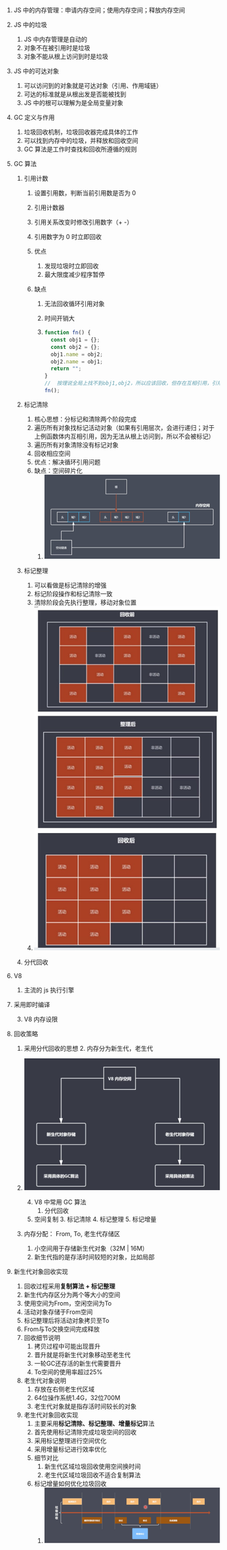 1. JS 中的内存管理：申请内存空间；使用内存空间；释放内存空间

2. JS 中的垃圾

   1. JS 中内存管理是自动的
   2. 对象不在被引用时是垃圾
   3. 对象不能从根上访问到时是垃圾

3. JS 中的可达对象

   1. 可以访问到的对象就是可达对象（引用、作用域链）
   2. 可达的标准就是从根出发是否能被找到
   3. JS 中的根可以理解为是全局变量对象

4. GC 定义与作用

   1. 垃圾回收机制，垃圾回收器完成具体的工作
   2. 可以找到内存中的垃圾，并释放和回收空间
   3. GC 算法是工作时查找和回收所遵循的规则

5. GC 算法

   1. 引用计数

      1. 设置引用数，判断当前引用数是否为 0

      2. 引用计数器

      3. 引用关系改变时修改引用数字（+ -）

      4. 引用数字为 0 时立即回收

      5. 优点

         1. 发现垃圾时立即回收
         2. 最大限度减少程序暂停

      6. 缺点

         1. 无法回收循环引用对象

         2. 时间开销大

         3. ```js
            function fn() {
              const obj1 = {};
              const obj2 = {};
              obj1.name = obj2;
              obj2.name = obj1;
              return "";
            }
            //	按理说全局上找不到obj1,obj2，所以应该回收，但存在互相引用，引用计数不为0，未被回收
            fn();
            ```

   2. 标记清除

      1. 核心思想：分标记和清除两个阶段完成
      2. 遍历所有对象找标记活动对象（如果有引用层次，会进行递归；对于上例函数体内互相引用，因为无法从根上访问到，所以不会被标记）
      3. 遍历所有对象清除没有标记对象
      4. 回收相应空间
      5. 优点：解决循环引用问题
      6. 缺点：空间碎片化
         1. ![avatar](../Images/标记清除缺点.png)

   3. 标记整理

      1. 可以看做是标记清除的增强
      2. 标记阶段操作和标记清除一致
      3. 清除阶段会先执行整理，移动对象位置
      4. ![avatar](../Images/标记整理流程.jpeg)

   4. 分代回收

6. V8

   1. 主流的 js 执行引擎
2. 采用即时编译
   
   3. V8 内存设限
4. 回收策略
   
   1. 采用分代回收的思想
      2. 内存分为新生代，老生代
   3. ![avatar](../Images/v8垃圾回收策略.png)
   
      4. V8 中常用 GC 算法
         1. 分代回收
      2. 空间复制
         3. 标记清除
         4. 标记整理
         5. 标记增量
   5. 内存分配： From, To, 老生代存储区
      1. 小空间用于存储新生代对象（32M | 16M）
      2. 新生代指的是存活时间较短的对象，比如局部
4. 新生代对象回收实现
      1. 回收过程采用**复制算法 + 标记整理**
      2. 新生代内存区分为两个等大小的空间
      3. 使用空间为From，空闲空间为To
      4. 活动对象存储于From空间
      5. 标记整理后将活动对象拷贝至To
      6. From与To交换空间完成释放
      7. 回收细节说明
         1. 拷贝过程中可能出现晋升
         2. 晋升就是将新生代对象移动至老生代
         3. 一轮GC还存活的新生代需要晋升
         4. To空间的使用率超过25%
   5. 老生代对象说明
      1. 存放在右侧老生代区域
      2. 64位操作系统1.4G，32位700M
      3. 老生代对象就是指存活时间较长的对象
   6. 老生代对象回收实现
      1. 主要采用**标记清除、标记整理、增量标记**算法
      2. 首先使用标记清除完成垃圾空间的回收
      3. 采用标记整理进行空间优化
      4. 采用增量标记进行效率优化
      5. 细节对比
         1. 新生代区域垃圾回收使用空间换时间
         2. 老生代区域垃圾回收不适合复制算法
      6. 标记增量如何优化垃圾回收
         1. ![avatar](../Images/标记增量.png)
   
   
   
   
